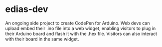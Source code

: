 # edias-dev
An ongoing side project to create CodePen for Arduino. Web devs can upload embed their .ino file into a web widget, enabling visitors to plug in their Arduino board and flash it with the .hex file.
Visitors can also interact with their board in the same widget.
